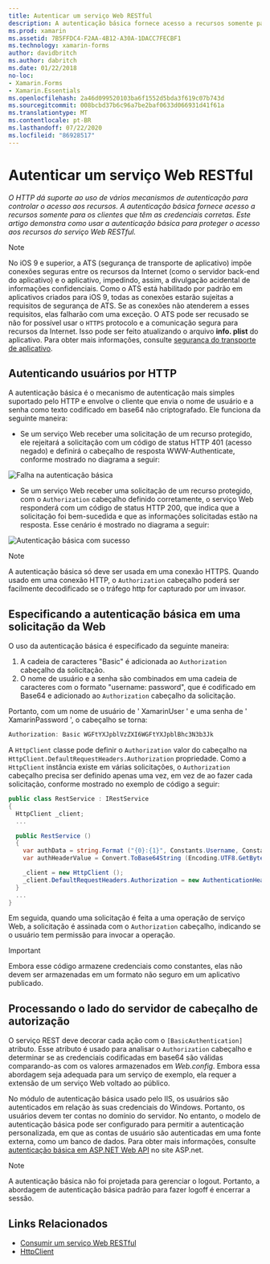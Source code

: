 ```yaml
---
title: Autenticar um serviço Web RESTful
description: A autenticação básica fornece acesso a recursos somente para os clientes que têm as credenciais corretas. Este artigo explica como usar a autenticação básica para proteger o acesso aos recursos do serviço Web RESTful.
ms.prod: xamarin
ms.assetid: 7B5FFDC4-F2AA-4B12-A30A-1DACC7FECBF1
ms.technology: xamarin-forms
author: davidbritch
ms.author: dabritch
ms.date: 01/22/2018
no-loc:
- Xamarin.Forms
- Xamarin.Essentials
ms.openlocfilehash: 2a46d099520103ba6f1552d5bda3f619c07b743d
ms.sourcegitcommit: 008bcbd37b6c96a7be2baf0633d066931d41f61a
ms.translationtype: MT
ms.contentlocale: pt-BR
ms.lasthandoff: 07/22/2020
ms.locfileid: "86928517"
---
```

# <a name="authenticate-a-restful-web-service"></a>Autenticar um serviço Web RESTful

_O HTTP dá suporte ao uso de vários mecanismos de autenticação para controlar o acesso aos recursos. A autenticação básica fornece acesso a recursos somente para os clientes que têm as credenciais corretas. Este artigo demonstra como usar a autenticação básica para proteger o acesso aos recursos do serviço Web RESTful._

> [!NOTE]
> No iOS 9 e superior, a ATS (segurança de transporte de aplicativo) impõe conexões seguras entre os recursos da Internet (como o servidor back-end do aplicativo) e o aplicativo, impedindo, assim, a divulgação acidental de informações confidenciais. Como o ATS está habilitado por padrão em aplicativos criados para iOS 9, todas as conexões estarão sujeitas a requisitos de segurança de ATS. Se as conexões não atenderem a esses requisitos, elas falharão com uma exceção.
> O ATS pode ser recusado se não for possível usar o `HTTPS` protocolo e a comunicação segura para recursos da Internet. Isso pode ser feito atualizando o arquivo **info. plist** do aplicativo. Para obter mais informações, consulte [segurança do transporte de aplicativo](~/ios/app-fundamentals/ats.md).

## <a name="authenticating-users-over-http"></a>Autenticando usuários por HTTP

A autenticação básica é o mecanismo de autenticação mais simples suportado pelo HTTP e envolve o cliente que envia o nome de usuário e a senha como texto codificado em base64 não criptografado. Ele funciona da seguinte maneira:

- Se um serviço Web receber uma solicitação de um recurso protegido, ele rejeitará a solicitação com um código de status HTTP 401 (acesso negado) e definirá o cabeçalho de resposta WWW-Authenticate, conforme mostrado no diagrama a seguir:

![Falha na autenticação básica](rest-images/basic-authentication-fail.png)

- Se um serviço Web receber uma solicitação de um recurso protegido, com o `Authorization` cabeçalho definido corretamente, o serviço Web responderá com um código de status HTTP 200, que indica que a solicitação foi bem-sucedida e que as informações solicitadas estão na resposta. Esse cenário é mostrado no diagrama a seguir:

![Autenticação básica com sucesso](rest-images/basic-authentication-success.png)

> [!NOTE]
> A autenticação básica só deve ser usada em uma conexão HTTPS. Quando usado em uma conexão HTTP, o `Authorization` cabeçalho poderá ser facilmente decodificado se o tráfego http for capturado por um invasor.

## <a name="specifying-basic-authentication-in-a-web-request"></a>Especificando a autenticação básica em uma solicitação da Web

O uso da autenticação básica é especificado da seguinte maneira:

1. A cadeia de caracteres "Basic" é adicionada ao `Authorization` cabeçalho da solicitação.
1. O nome de usuário e a senha são combinados em uma cadeia de caracteres com o formato "username: password", que é codificado em Base64 e adicionado ao `Authorization` cabeçalho da solicitação.

Portanto, com um nome de usuário de ' XamarinUser ' e uma senha de ' XamarinPassword ', o cabeçalho se torna:

```csharp
Authorization: Basic WGFtYXJpblVzZXI6WGFtYXJpblBhc3N3b3Jk
```

A `HttpClient` classe pode definir o `Authorization` valor do cabeçalho na `HttpClient.DefaultRequestHeaders.Authorization` propriedade. Como a `HttpClient` instância existe em várias solicitações, o `Authorization` cabeçalho precisa ser definido apenas uma vez, em vez de ao fazer cada solicitação, conforme mostrado no exemplo de código a seguir:

```csharp
public class RestService : IRestService
{
  HttpClient _client;
  ...

  public RestService ()
  {
    var authData = string.Format ("{0}:{1}", Constants.Username, Constants.Password);
    var authHeaderValue = Convert.ToBase64String (Encoding.UTF8.GetBytes (authData));

    _client = new HttpClient ();
    _client.DefaultRequestHeaders.Authorization = new AuthenticationHeaderValue ("Basic", authHeaderValue);
  }
  ...
}
```

Em seguida, quando uma solicitação é feita a uma operação de serviço Web, a solicitação é assinada com o `Authorization` cabeçalho, indicando se o usuário tem permissão para invocar a operação.

> [!IMPORTANT]
> Embora esse código armazene credenciais como constantes, elas não devem ser armazenadas em um formato não seguro em um aplicativo publicado.

## <a name="processing-the-authorization-header-server-side"></a>Processando o lado do servidor de cabeçalho de autorização

O serviço REST deve decorar cada ação com o `[BasicAuthentication]` atributo. Esse atributo é usado para analisar o `Authorization` cabeçalho e determinar se as credenciais codificadas em base64 são válidas comparando-as com os valores armazenados em *Web.config*. Embora essa abordagem seja adequada para um serviço de exemplo, ela requer a extensão de um serviço Web voltado ao público.

No módulo de autenticação básica usado pelo IIS, os usuários são autenticados em relação às suas credenciais do Windows. Portanto, os usuários devem ter contas no domínio do servidor. No entanto, o modelo de autenticação básica pode ser configurado para permitir a autenticação personalizada, em que as contas de usuário são autenticadas em uma fonte externa, como um banco de dados. Para obter mais informações, consulte [autenticação básica em ASP.NET Web API](https://www.asp.net/web-api/overview/security/basic-authentication) no site ASP.net.

> [!NOTE]
> A autenticação básica não foi projetada para gerenciar o logout. Portanto, a abordagem de autenticação básica padrão para fazer logoff é encerrar a sessão.

## <a name="related-links"></a>Links Relacionados

- [Consumir um serviço Web RESTful](~/xamarin-forms/data-cloud/web-services/rest.md)
- [HttpClient](https://msdn.microsoft.com/library/system.net.http.httpclient(v=vs.110).aspx)
